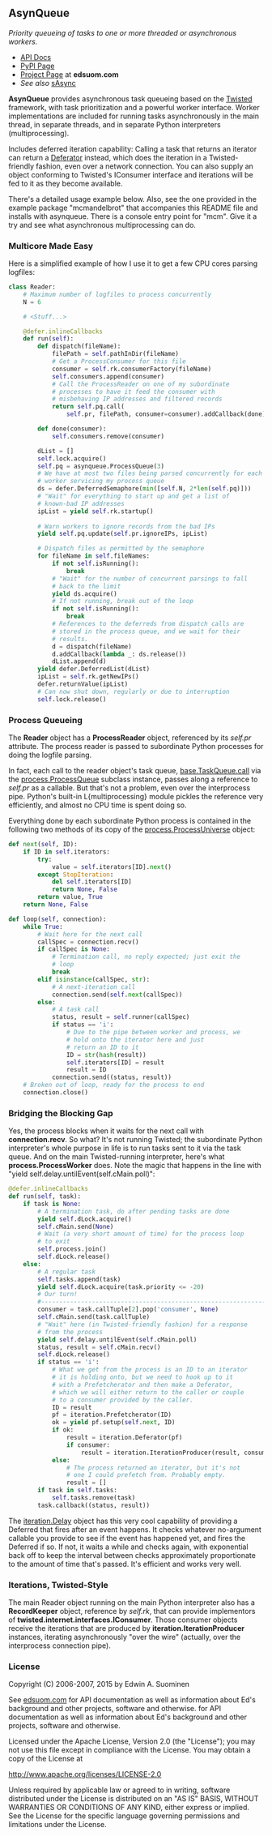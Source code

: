 ## AsynQueue
*Priority queueing of tasks to one or more threaded or asynchronous workers.*

* [API Docs](http://edsuom.com/AsynQueue/asynqueue.html)
* [PyPI Page](https://pypi.python.org/pypi/AsynQueue/)
* [Project Page](http://edsuom.com/AsynQueue.html) at **edsuom.com**
* *See also* [sAsync](http://edsuom.com/sAsync.html)


**AsynQueue** provides asynchronous task queueing based on the
[Twisted](http://twistedmatrix.com) framework, with task
prioritization and a powerful worker interface. Worker implementations
are included for running tasks asynchronously in the main thread, in
separate threads, and in separate Python interpreters
(multiprocessing).

Includes deferred iteration capability: Calling a task that returns an
iterator can return a
[Deferator](http://edsuom.com/AsynQueue/asynqueue.iteration.Deferator.html)
instead, which does the iteration in a Twisted-friendly fashion, even
over a network connection. You can also supply an object conforming to
Twisted's IConsumer interface and iterations will be fed to it as they
become available.

There's a detailed usage example below. Also, see the one provided in
the example package "mcmandelbrot" that accompanies this README file
and installs with asynqueue. There is a console entry point for
"mcm". Give it a try and see what asynchronous multiprocessing can do.


### Multicore Made Easy

Here is a simplified example of how I use it to get a few CPU cores
parsing logfiles:

```python
class Reader:
    # Maximum number of logfiles to process concurrently
    N = 6

    # <Stuff...>

    @defer.inlineCallbacks
    def run(self):
        def dispatch(fileName):
            filePath = self.pathInDir(fileName)
            # Get a ProcessConsumer for this file
            consumer = self.rk.consumerFactory(fileName)
            self.consumers.append(consumer)
            # Call the ProcessReader on one of my subordinate
            # processes to have it feed the consumer with
            # misbehaving IP addresses and filtered records
            return self.pq.call(
                self.pr, filePath, consumer=consumer).addCallback(done)

        def done(consumer):
            self.consumers.remove(consumer)

        dList = []
        self.lock.acquire()
        self.pq = asynqueue.ProcessQueue(3)
        # We have at most two files being parsed concurrently for each
        # worker servicing my process queue
        ds = defer.DeferredSemaphore(min([self.N, 2*len(self.pq)]))
        # "Wait" for everything to start up and get a list of
        # known-bad IP addresses
        ipList = yield self.rk.startup()
        
        # Warn workers to ignore records from the bad IPs
        yield self.pq.update(self.pr.ignoreIPs, ipList)

        # Dispatch files as permitted by the semaphore
        for fileName in self.fileNames:
            if not self.isRunning():
                break
            # "Wait" for the number of concurrent parsings to fall
            # back to the limit
            yield ds.acquire()
            # If not running, break out of the loop
            if not self.isRunning():
                break
            # References to the deferreds from dispatch calls are
            # stored in the process queue, and we wait for their
            # results.
            d = dispatch(fileName)
            d.addCallback(lambda _: ds.release())
            dList.append(d)
        yield defer.DeferredList(dList)
        ipList = self.rk.getNewIPs()
        defer.returnValue(ipList)
        # Can now shut down, regularly or due to interruption
        self.lock.release()
```

### Process Queueing

The **Reader** object has a **ProcessReader** object, referenced by its
*self.pr* attribute. The process reader is passed to subordinate
Python processes for doing the logfile parsing.

In fact, each call to the reader object's task queue,
[base.TaskQueue.call](http://edsuom.com/AsynQueue/asynqueue.base.TaskQueue.html#call)
via the
[process.ProcessQueue](http://edsuom.com/AsynQueue/asynqueue.process.ProcessQueue.html)
subclass instance, passes along a reference to *self.pr* as a
callable. But that's not a problem, even over the interprocess
pipe. Python's built-in L{multiprocessing} module pickles the
reference very efficiently, and almost no CPU time is spent doing so.

Everything done by each subordinate Python process is contained in the
following two methods of its copy of the
[process.ProcessUniverse](http://edsuom.com/AsynQueue/asynqueue.process.ProcessUniverse.html)
object:

```python
def next(self, ID):
    if ID in self.iterators:
        try:
            value = self.iterators[ID].next()
        except StopIteration:
            del self.iterators[ID]
            return None, False
        return value, True
    return None, False

def loop(self, connection):
    while True:
        # Wait here for the next call
        callSpec = connection.recv()
        if callSpec is None:
            # Termination call, no reply expected; just exit the
            # loop
            break
        elif isinstance(callSpec, str):
            # A next-iteration call
            connection.send(self.next(callSpec))
        else:
            # A task call
            status, result = self.runner(callSpec)
            if status == 'i':
                # Due to the pipe between worker and process, we
                # hold onto the iterator here and just
                # return an ID to it
                ID = str(hash(result))
                self.iterators[ID] = result
                result = ID
            connection.send((status, result))
    # Broken out of loop, ready for the process to end
    connection.close()
```

### Bridging the Blocking Gap

Yes, the process blocks when it waits for the next call with
**connection.recv**. So what? It's not running Twisted; the
subordinate Python interpreter's whole purpose in life is to run tasks
sent to it via the task queue. And on the main Twisted-running
interpreter, here's what **process.ProcessWorker** does. Note the
magic that happens in the line with "yield
self.delay.untilEvent(self.cMain.poll)":

```python
@defer.inlineCallbacks
def run(self, task):
    if task is None:
        # A termination task, do after pending tasks are done
        yield self.dLock.acquire()
        self.cMain.send(None)
        # Wait (a very short amount of time) for the process loop
        # to exit
        self.process.join()
        self.dLock.release()
    else:
        # A regular task
        self.tasks.append(task)
        yield self.dLock.acquire(task.priority <= -20)
        # Our turn!
        #------------------------------------------------------------------
        consumer = task.callTuple[2].pop('consumer', None)
        self.cMain.send(task.callTuple)
        # "Wait" here (in Twisted-friendly fashion) for a response
        # from the process
        yield self.delay.untilEvent(self.cMain.poll)
        status, result = self.cMain.recv()
        self.dLock.release()
        if status == 'i':
            # What we get from the process is an ID to an iterator
            # it is holding onto, but we need to hook up to it
            # with a Prefetcherator and then make a Deferator,
            # which we will either return to the caller or couple
            # to a consumer provided by the caller.
            ID = result
            pf = iteration.Prefetcherator(ID)
            ok = yield pf.setup(self.next, ID)
            if ok:
                result = iteration.Deferator(pf)
                if consumer:
                    result = iteration.IterationProducer(result, consumer)
            else:
                # The process returned an iterator, but it's not 
                # one I could prefetch from. Probably empty.
                result = []
        if task in self.tasks:
            self.tasks.remove(task)
        task.callback((status, result))
```

The
[iteration.Delay](http://edsuom.com/AsynQueue/asynqueue.iteration.Delay.html)
object has this very cool capability of providing a Deferred that
fires after an event happens. It checks whatever no-argument callable
you provide to see if the event has happened yet, and fires the
Deferred if so. If not, it waits a while and checks again, with
exponential back off to keep the interval between checks approximately
proportionate to the amount of time that's passed. It's efficient and
works very well.


### Iterations, Twisted-Style

The main Reader object running on the main Python interpreter also has
a **RecordKeeper** object, reference by *self.rk*, that can provide
implementors of **twisted.internet.interfaces.IConsumer**. Those
consumer objects receive the iterations that are produced by
**iteration.IterationProducer** instances, iterating asynchronously
"over the wire" (actually, over the interprocess connection pipe).


### License

Copyright (C) 2006-2007, 2015 by Edwin A. Suominen

See [edsuom.com](http://edsuom.com) for API documentation as well as
information about Ed's background and other projects, software and
otherwise.  for API documentation as well as information about Ed's
background and other projects, software and otherwise.

Licensed under the Apache License, Version 2.0 (the "License");
you may not use this file except in compliance with the
License. You may obtain a copy of the License at

  <http://www.apache.org/licenses/LICENSE-2.0>

Unless required by applicable law or agreed to in writing,
software distributed under the License is distributed on an "AS
IS" BASIS, WITHOUT WARRANTIES OR CONDITIONS OF ANY KIND, either
express or implied. See the License for the specific language
governing permissions and limitations under the License.
